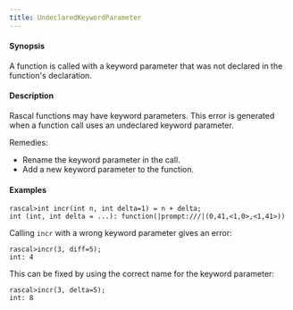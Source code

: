 ```yaml
---
title: UndeclaredKeywordParameter
---
```


#### Synopsis

A function is called with a keyword parameter that was not declared in the function's declaration.

#### Description

Rascal functions may have keyword parameters. This error is generated when a function call uses an undeclared keyword parameter.

Remedies:

*  Rename the keyword parameter in the call.
*  Add a new keyword parameter to the function.

#### Examples


```rascal-shell ,error
rascal>int incr(int n, int delta=1) = n + delta;
int (int, int delta = ...): function(|prompt:///|(0,41,<1,0>,<1,41>))
```
Calling `incr` with a wrong keyword parameter gives an error:

```rascal-shell ,continue,error
rascal>incr(3, diff=5);
int: 4
```
This can be fixed by using the correct name for the keyword parameter:

```rascal-shell ,continue,error
rascal>incr(3, delta=5);
int: 8
```


